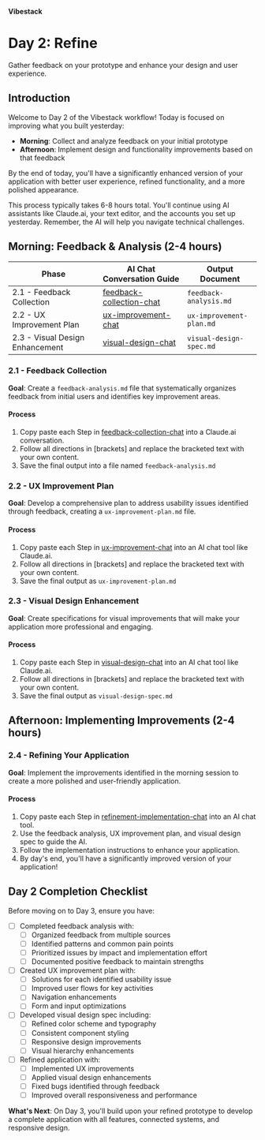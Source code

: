 **Vibestack**

# Day 2: Refine

Gather feedback on your prototype and enhance your design and user experience.

## Introduction
Welcome to Day 2 of the Vibestack workflow! Today is focused on improving what you built yesterday:
- **Morning**: Collect and analyze feedback on your initial prototype
- **Afternoon**: Implement design and functionality improvements based on that feedback

By the end of today, you'll have a significantly enhanced version of your application with better user experience, refined functionality, and a more polished appearance.

This process typically takes 6-8 hours total. You'll continue using AI assistants like Claude.ai, your text editor, and the accounts you set up yesterday. Remember, the AI will help you navigate technical challenges.

## Morning: Feedback & Analysis (2-4 hours)

| Phase | AI Chat Conversation Guide | Output Document |
|-------|-----------------|-----------------|
| 2.1 - Feedback Collection | [feedback-collection-chat](2.1-feedback-collection-chat.md) | `feedback-analysis.md` |
| 2.2 - UX Improvement Plan | [ux-improvement-chat](2.2-ux-improvement-chat.md) | `ux-improvement-plan.md` |
| 2.3 - Visual Design Enhancement | [visual-design-chat](2.3-visual-design-chat.md) | `visual-design-spec.md` |

### 2.1 - Feedback Collection

**Goal**: Create a `feedback-analysis.md` file that systematically organizes feedback from initial users and identifies key improvement areas.

#### Process
1. Copy paste each Step in [feedback-collection-chat](2.1-feedback-collection-chat.md) into a Claude.ai conversation.
2. Follow all directions in [brackets] and replace the bracketed text with your own content.
3. Save the final output into a file named `feedback-analysis.md`

### 2.2 - UX Improvement Plan

**Goal**: Develop a comprehensive plan to address usability issues identified through feedback, creating a `ux-improvement-plan.md` file.

#### Process
1. Copy paste each Step in [ux-improvement-chat](2.2-ux-improvement-chat.md) into an AI chat tool like Claude.ai.
2. Follow all directions in [brackets] and replace the bracketed text with your own content.
3. Save the final output as `ux-improvement-plan.md`

### 2.3 - Visual Design Enhancement

**Goal**: Create specifications for visual improvements that will make your application more professional and engaging.

#### Process
1. Copy paste each Step in [visual-design-chat](2.3-visual-design-chat.md) into an AI chat tool like Claude.ai.
2. Follow all directions in [brackets] and replace the bracketed text with your own content.
3. Save the final output as `visual-design-spec.md`

## Afternoon: Implementing Improvements (2-4 hours)

### 2.4 - Refining Your Application

**Goal**: Implement the improvements identified in the morning session to create a more polished and user-friendly application.

#### Process
1. Copy paste each Step in [refinement-implementation-chat](2.4-refinement-implementation-chat.md) into an AI chat tool.
2. Use the feedback analysis, UX improvement plan, and visual design spec to guide the AI.
3. Follow the implementation instructions to enhance your application.
4. By day's end, you'll have a significantly improved version of your application!

## Day 2 Completion Checklist

Before moving on to Day 3, ensure you have:

- [ ] Completed feedback analysis with:
  - [ ] Organized feedback from multiple sources
  - [ ] Identified patterns and common pain points
  - [ ] Prioritized issues by impact and implementation effort
  - [ ] Documented positive feedback to maintain strengths

- [ ] Created UX improvement plan with:
  - [ ] Solutions for each identified usability issue
  - [ ] Improved user flows for key activities
  - [ ] Navigation enhancements
  - [ ] Form and input optimizations

- [ ] Developed visual design spec including:
  - [ ] Refined color scheme and typography
  - [ ] Consistent component styling
  - [ ] Responsive design improvements
  - [ ] Visual hierarchy enhancements

- [ ] Refined application with:
  - [ ] Implemented UX improvements
  - [ ] Applied visual design enhancements
  - [ ] Fixed bugs identified through feedback
  - [ ] Improved overall responsiveness and performance

**What's Next**: On Day 3, you'll build upon your refined prototype to develop a complete application with all features, connected systems, and responsive design.